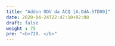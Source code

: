 ```yaml
---
title: "Addon ODV da ACQ [A.OdA.STD00]"
date: 2020-04-24T22:47:10+02:00
draft: false
weight : 75
pre: "<b>720. </b>"
---
```

